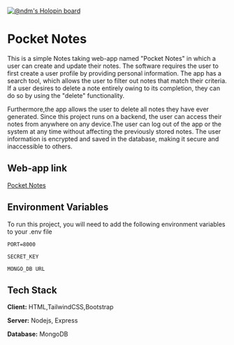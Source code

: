 [![@ndm's Holopin board](https://holopin.io/api/user/board?user=ndm)](https://holopin.io/@ndm)
# Pocket Notes

This is a simple Notes taking web-app named "Pocket Notes" in which a user can create and update their notes.
The software requires the user to first create a user profile
by providing personal information. The app has a search tool,
which allows the user to filter out notes that match their criteria. If a user
desires to delete a note entirely owing to its completion, they can do so
by using the "delete" functionality. 
  
Furthermore,the app allows the user to delete all
notes they have ever generated. Since this project runs on a backend, the
user can access their notes from anywhere on any device.The user can
log out of the app or the system at any time without affecting the previously stored notes. The user information is encrypted and saved in the
database, making it secure and inaccessible to others.

## Web-app link

[Pocket Notes](https://pocket-notes-app.herokuapp.com/)


## Environment Variables

To run this project, you will need to add the following environment variables to your .env file

`PORT=8000`

`SECRET_KEY`

`MONGO_DB URL`




## Tech Stack

**Client:** HTML,TailwindCSS,Bootstrap

**Server:** Nodejs, Express

**Database:** MongoDB

